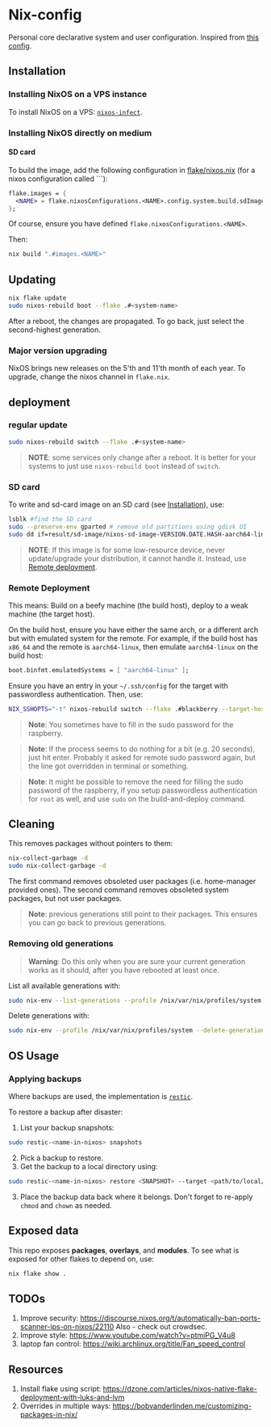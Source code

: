 # Nix-config
Personal core declarative system and user configuration.
Inspired from [this config](https://github.com/ambroisie/nix-config/tree/main).




## Installation
### Installing NixOS on a VPS instance
To install NixOS on a VPS: [`nixos-infect`](https://github.com/elitak/nixos-infect).

### Installing NixOS directly on medium
#### SD card
To build the image, add the following configuration in [flake/nixos.nix](/flake/nixos.nix) (for a nixos configuration called `<NAME>``):
```nix
flake.images = {
  <NAME> = flake.nixosConfigurations.<NAME>.config.system.build.sdImage;
};
```
Of course, ensure you have defined `flake.nixosConfigurations.<NAME>`.

Then:
```bash
nix build ".#images.<NAME>"
````



## Updating
```bash
nix flake update
sudo nixos-rebuild boot --flake .#<system-name>
```
After a reboot, the changes are propagated.
To go back, just select the second-highest generation.

### Major version upgrading
NixOS brings new releases on the 5'th and 11'th month of each year. To upgrade, change the nixos channel in `flake.nix`.



## deployment
### regular update
```bash
sudo nixos-rebuild switch --flake .#<system-name>
```
> **NOTE**: some services only change after a reboot. It is better for your systems to just use `nixos-rebuild boot` instead of `switch`.

### SD card
To write and sd-card image on an SD card (see [Installation](#Installation)), use:
```bash
lsblk #find the SD card
sudo --preserve-env gparted # remove old partitions using gdisk UI
sudo dd if=result/sd-image/nixos-sd-image-VERSION.DATE.HASH-aarch64-linux.img of=/dev/sdX bs=1024k status=progress
```

> **NOTE**: If this image is for some low-resource device, never update/upgrade your distribution, it cannot handle it. Instead, use [Remote deployment](#Remote%20deployment).

### Remote Deployment
This means: Build on a beefy machine (the build host), deploy to a weak machine (the target host).

On the build host, ensure you have either the same arch, or a different arch but with emulated system for the remote.
For example, if the build host has `x86_64` and the remote is `aarch64-linux`, then emulate `aarch64-linux` on the build host:
```nix
boot.binfmt.emulatedSystems = [ "aarch64-linux" ];
```

Ensure you have an entry in your `~/.ssh/config` for the target with passwordless authentication.
Then, use:
```bash
NIX_SSHOPTS="-t" nixos-rebuild switch --flake .#blackberry --target-host blackberry-local --use-remote-sudo
```

> **Note**: You sometimes have to fill in the sudo password for the raspberry.

> **Note**: If the process seems to do nothing for a bit (e.g. 20 seconds), just hit enter. Probably it asked for remote sudo password again, but the line got overridden in terminal or something.

> **Note**: It might be possible to remove the need for filling the sudo password of the raspberry, if you setup passwordless authentication for `root` as well, and use `sudo` on the build-and-deploy command.



## Cleaning
This removes packages without pointers to them:
```bash
nix-collect-garbage -d
sudo nix-collect-garbage -d
```
The first command removes obsoleted user packages (i.e. home-manager provided ones).
The second command removes obsoleted system packages, but not user packages.

> **Note**: previous generations still point to their packages. This ensures you can go back to previous generations.


### Removing old generations
> **Warning**: Do this only when you are sure your current generation works as it should, after you have rebooted at least once.

List all available generations with:
```bash
sudo nix-env --list-generations --profile /nix/var/nix/profiles/system
```

Delete generations with:
```bash
sudo nix-env --profile /nix/var/nix/profiles/system --delete-generations 1 2 3 <any other generation numbers>
```



## OS Usage
### Applying backups
Where backups are used, the implementation is [`restic`](https://restic.readthedocs.io/en/latest/index.html).

To restore a backup after disaster:
1. List your backup snapshots:
  ```bash
  sudo restic-<name-in-nixos> snapshots
  ```
2. Pick a backup to restore.
3. Get the backup to a local directory using:
  ```bash
  sudo restic-<name-in-nixos> restore <SNAPSHOT> --target <path/to/local/dir/>
  ```
3. Place the backup data back where it belongs. Don't forget to re-apply `chmod` and `chown` as needed.



## Exposed data
This repo exposes **packages**, **overlays**, and **modules**.
To see what is exposed for other flakes to depend on, use:
```bash
nix flake show .
```

## TODOs
1. Improve security: https://discourse.nixos.org/t/automatically-ban-ports-scanner-ips-on-nixos/22110
   Also - check out crowdsec.
2. Improve style: https://www.youtube.com/watch?v=ptmiPG_V4u8
3. laptop fan control: https://wiki.archlinux.org/title/Fan_speed_control

## Resources
1. Install flake using script: https://dzone.com/articles/nixos-native-flake-deployment-with-luks-and-lvm
2. Overrides in multiple ways: https://bobvanderlinden.me/customizing-packages-in-nix/




